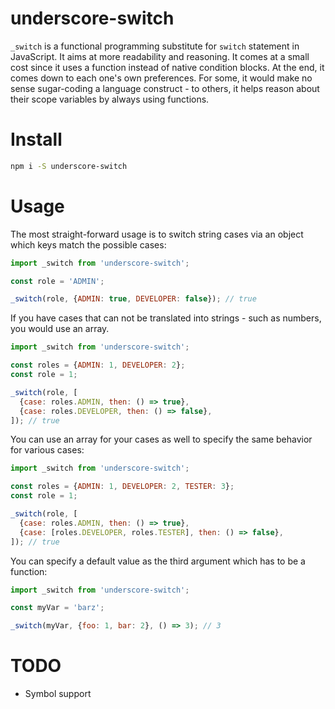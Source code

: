 underscore-switch
===

`_switch` is a functional programming substitute for `switch` statement in JavaScript. It aims at more readability and reasoning. It comes at a small cost since it uses a function instead of native condition blocks. At the end, it comes down to each one's own preferences. For some, it would make no sense sugar-coding a language construct - to others, it helps reason about their scope variables by always using functions.

# Install

```bash
npm i -S underscore-switch
```

# Usage

The most straight-forward usage is to switch string cases via an object which keys match the possible cases:

```javascript
import _switch from 'underscore-switch';

const role = 'ADMIN';

_switch(role, {ADMIN: true, DEVELOPER: false}); // true
```

If you have cases that can not be translated into strings - such as numbers, you would use an array.

```javascript
import _switch from 'underscore-switch';

const roles = {ADMIN: 1, DEVELOPER: 2};
const role = 1;

_switch(role, [
  {case: roles.ADMIN, then: () => true},
  {case: roles.DEVELOPER, then: () => false},
]); // true
```

You can use an array for your cases as well to specify the same behavior for various cases:

```javascript
import _switch from 'underscore-switch';

const roles = {ADMIN: 1, DEVELOPER: 2, TESTER: 3};
const role = 1;

_switch(role, [
  {case: roles.ADMIN, then: () => true},
  {case: [roles.DEVELOPER, roles.TESTER], then: () => false},
]); // true
```

You can specify a default value as the third argument which has to be a function:

```javascript
import _switch from 'underscore-switch';

const myVar = 'barz';

_switch(myVar, {foo: 1, bar: 2}, () => 3); // 3
```

# TODO

- Symbol support
